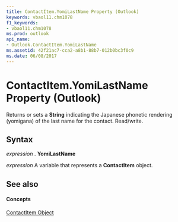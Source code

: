 ```yaml
---
title: ContactItem.YomiLastName Property (Outlook)
keywords: vbaol11.chm1078
f1_keywords:
- vbaol11.chm1078
ms.prod: outlook
api_name:
- Outlook.ContactItem.YomiLastName
ms.assetid: 42f21ac7-cca2-a8b1-88b7-012b0bc3f0c9
ms.date: 06/08/2017
---
```



# ContactItem.YomiLastName Property (Outlook)

Returns or sets a  **String** indicating the Japanese phonetic rendering (yomigana) of the last name for the contact. Read/write.


## Syntax

 _expression_ . **YomiLastName**

 _expression_ A variable that represents a **ContactItem** object.


## See also


#### Concepts


[ContactItem Object](Outlook.ContactItem.md)


